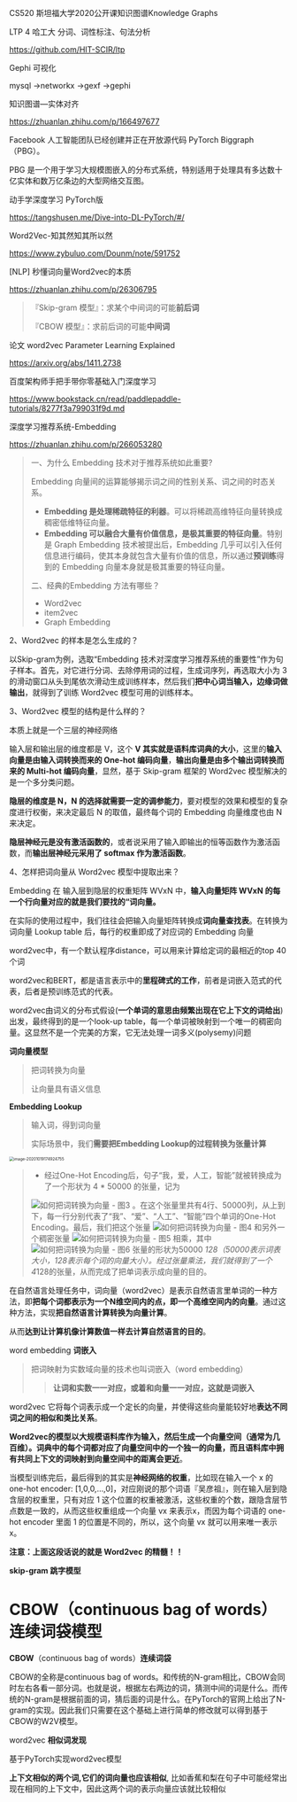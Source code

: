 

CS520 斯坦福大学2020公开课知识图谱Knowledge Graphs



LTP 4 哈工大  分词、词性标注、句法分析

https://github.com/HIT-SCIR/ltp



Gephi  可视化



mysql ->networkx ->gexf ->gephi



知识图谱—实体对齐

https://zhuanlan.zhihu.com/p/166497677



Facebook 人工智能团队已经创建并正在开放源代码 PyTorch Biggraph（PBG）。

PBG 是一个用于学习大规模图嵌入的分布式系统，特别适用于处理具有多达数十亿实体和数万亿条边的大型网络交互图。



动手学深度学习  PyTorch版

https://tangshusen.me/Dive-into-DL-PyTorch/#/



Word2Vec-知其然知其所以然

https://www.zybuluo.com/Dounm/note/591752



[NLP] 秒懂词向量Word2vec的本质

https://zhuanlan.zhihu.com/p/26306795


> 『Skip-gram 模型』：求某个中间词的可能**前后词**
>
> 『CBOW 模型』：求前后词的可能**中间词**



论文 word2vec Parameter Learning Explained

https://arxiv.org/abs/1411.2738



百度架构师手把手带你零基础入门深度学习

https://www.bookstack.cn/read/paddlepaddle-tutorials/8277f3a799031f9d.md



深度学习推荐系统-Embedding

https://zhuanlan.zhihu.com/p/266053280

> 一、为什么 Embedding 技术对于推荐系统如此重要?
>
> Embedding 向量间的运算能够揭示词之间的性别关系、词之间的时态关系。
>
> - **Embedding 是处理稀疏特征的利器**。可以将稀疏高维特征向量转换成稠密低维特征向量。
> - **Embedding 可以融合大量有价值信息，是极其重要的特征向量**。特别是 Graph Embedding 技术被提出后，Embedding 几乎可以引入任何信息进行编码，使其本身就包含大量有价值的信息，所以通过**预训练**得到的 Embedding 向量本身就是极其重要的特征向量。
>
> 二、经典的Embedding 方法有哪些？
>
> - Word2vec
> - item2vec
> - Graph Embedding
> 



2、Word2vec 的样本是怎么生成的？

以Skip-gram为例，选取“Embedding 技术对深度学习推荐系统的重要性”作为句子样本。首先，对它进行分词、去除停用词的过程，生成词序列，再选取大小为 3 的滑动窗口从头到尾依次滑动生成训练样本，然后我们**把中心词当输入，边缘词做输出**，就得到了训练 Word2vec 模型可用的训练样本。

3、Word2vec 模型的结构是什么样的？

本质上就是一个三层的神经网络

输入层和输出层的维度都是 V，这个 **V 其实就是语料库词典的大小**，这里的**输入向量是由输入词转换而来的 One-hot 编码向量**，**输出向量是由多个输出词转换而来的 Multi-hot 编码向量**，显然，基于 Skip-gram 框架的 Word2vec 模型解决的是一个多分类问题。

**隐层的维度是 N，N 的选择就需要一定的调参能力**，要对模型的效果和模型的复杂度进行权衡，来决定最后 N 的取值，最终每个词的 Embedding 向量维度也由 N 来决定。

**隐层神经元是没有激活函数的**，或者说采用了输入即输出的恒等函数作为激活函数，而**输出层神经元采用了 softmax 作为激活函数**。

4、怎样把词向量从 Word2vec 模型中提取出来？

Embedding 在 输入层到隐层的权重矩阵 WVxN 中，**输入向量矩阵 WVxN 的每一个行向量对应的就是我们要找的“词向量。**

在实际的使用过程中，我们往往会把输入向量矩阵转换成**词向量查找表**。在转换为词向量 Lookup table 后，每行的权重即成了对应词的 Embedding 向量



word2vec中，有一个默认程序distance，可以用来计算给定词的最相近的top 40个词



word2vec和BERT，都是语言表示中的**里程碑式的工作**，前者是词嵌入范式的代表，后者是预训练范式的代表。



word2vec由词义的分布式假设(**一个单词的意思由频繁出现在它上下文的词给出**)出发，最终得到的是一个look-up table，每一个单词被映射到一个唯一的稠密向量。这显然不是一个完美的方案，它无法处理一词多义(polysemy)问题





**词向量模型**

> 把词转换为向量
>
> 让向量具有语义信息



**Embedding Lookup**

> 输入词，得到词向量
>
> 实际场景中，我们**需要把Embedding Lookup的过程转换为张量计算**





<img src="NLP.assets/image-20201019174924755.png" alt="image-20201019174924755" style="zoom:50%;" />



> - 经过One-Hot Encoding后，句子“我，爱，人工，智能”就被转换成为了一个形状为 4 * 50000 的张量，记为
>
> ![如何把词转换为向量 - 图3](NLP.assets/ee7ce256f16a85ae1d2d17c0c6d3fef7.png) 。在这个张量里共有4行、50000列，从上到下，每一行分别代表了“我”、“爱”、“人工”、“智能”四个单词的One-Hot Encoding。最后，我们把这个张量 ![如何把词转换为向量 - 图4](NLP.assets/9a9408b824821df4aa6aea54f2598d1d.png) 和另外一个稠密张量 ![如何把词转换为向量 - 图5](NLP.assets/722dbac8bbd42242bde7acce7411d232.png) 相乘，其中 ![如何把词转换为向量 - 图6](NLP.assets/aa727e2ebd76069da36d193d16ef33ab.png) 张量的形状为50000 *128（50000表示词表大小，128表示每个词的向量大小）。经过张量乘法，我们就得到了一个4*128的张量，从而完成了把单词表示成向量的目的。





在自然语言处理任务中，词向量（word2vec）是表示自然语言里单词的一种方法，即**把每个词都表示为一个N维空间内的点，即一个高维空间内的向量**。通过这种方法，实现**把自然语言计算转换为向量计算**。

从而**达到让计算机像计算数值一样去计算自然语言的目的**。





word embedding  **词嵌入**

> 把词映射为实数域向量的技术也叫词嵌入（word embedding）
>
> > **让词和实数一一对应，或着和向量一一对应，这就是词嵌入**



word2vec 它将每个词表示成一个定长的向量，并使得这些向量能较好地**表达不同词之间的相似和类比关系**。

**Word2vec的模型以大规模语料库作为输入，然后生成一个向量空间（通常为几百维）。词典中的每个词都对应了向量空间中的一个独一的向量，而且语料库中拥有共同上下文的词映射到向量空间中的距离会更近**。





当模型训练完后，最后得到的其实是**神经网络的权重**，比如现在输入一个 x 的 one-hot encoder: [1,0,0,…,0]，对应刚说的那个词语『吴彦祖』，则在输入层到隐含层的权重里，只有对应 1 这个位置的权重被激活，这些权重的个数，跟隐含层节点数是一致的，从而这些权重组成一个向量 vx 来表示x，而因为每个词语的 one-hot encoder 里面 1 的位置是不同的，所以，这个向量 vx 就可以用来唯一表示 x。

**注意：上面这段话说的就是 Word2vec 的精髓！！**





**skip-gram 跳字模型**



**CBOW**（continuous bag of words）**连续词袋模型**
=======




**CBOW**（continuous bag of words）**连续词袋**



CBOW的全称是continuous bag of words。和传统的N-gram相比，CBOW会同时左右各看一部分词。也就是说，根据左右两边的词，猜测中间的词是什么。而传统的N-gram是根据前面的词，猜后面的词是什么。在PyTorch的官网上给出了N-gram的实现。因此我们只需要在这个基础上进行简单的修改就可以得到基于CBOW的W2V模型。





word2vec  **相似词发现**

基于PyTorch实现word2vec模型

**上下文相似的两个词,它们的词向量也应该相似**, 比如香蕉和梨在句子中可能经常出现在相同的上下文中，因此这两个词的表示向量应该就比较相似





















